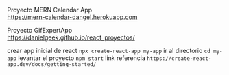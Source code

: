 Proyecto MERN Calendar App <br>
https://mern-calendar-dangel.herokuapp.com

Proyecto GifExpertApp <br>
https://danielgeek.github.io/react_proyectos/

crear app inicial de react
`npx create-react-app my-app` 
ir al directorio
`cd my-app`
levantar el proyecto
`npm start`
link referencia
`https://create-react-app.dev/docs/getting-started/`